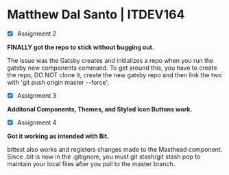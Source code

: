 # Matthew Dal Santo | ITDEV164

- [x] Assignment 2

**FINALLY got the repo to stick without bugging out.**

The issue was the Gatsby creates and initializes a repo when you run the gatsby new components command.  To get around this, you have to create the repo, DO NOT clone it, create the new gatsby repo and then link the two with 'git push origin master --force'.

- [x] Assignment 3

**Additonal Components, Themes, and Styled Icon Buttons work.**

- [x] Assignment 4

**Got it working as intended with Bit.**

bittest also works and registers changes made to the Masthead component.
Since .bit is now in the .gitignore, you must git stash/git stash pop to maintain your local files after you pull to the master branch.
